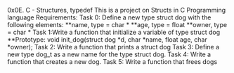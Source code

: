 0x0E. C - Structures, typedef
This is a project on Structs in C Programming language
Requirements:
Task 0:	Define a new type struct dog with the following elements:
		**name, type = char *
		**age, type = float
		**owner, type = char *
Task 1:Write a function that initialize a variable of type struct dog
		**Prototype: void init_dog(struct dog *d, char *name, float age, char *owner);
Task 2: Write a function that prints a struct dog
Task 3: Define a new type dog_t as a new name for the type struct dog.
Task 4: Write a function that creates a new dog.
Task 5: Write a function that frees dogs
